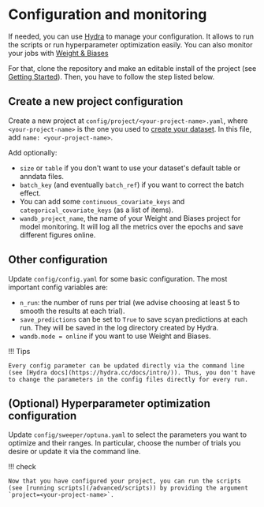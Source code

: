 # Configuration and monitoring

If needed, you can use [Hydra](https://hydra.cc/docs/intro/) to manage your configuration. It allows to run the scripts or run hyperparameter optimization easily. You can also monitor your jobs with [Weight & Biases](https://wandb.ai/site)

For that, clone the repository and make an editable install of the project (see [Getting Started](/getting_started)). Then, you have to follow the step listed below.

## Create a new project configuration

Create a new project at `config/project/<your-project-name>.yaml`, where `<your-project-name>` is the one you used to [create your dataset](/advanced/data).
In this file, add `name: <your-project-name>`.

Add optionally:

- `size` or `table` if you don't want to use your dataset's default table or anndata files.
- `batch_key` (and eventually `batch_ref`) if you want to correct the batch effect.
- You can add some `continuous_covariate_keys` and `categorical_covariate_keys` (as a list of items).
- `wandb_project_name`, the name of your Weight and Biases project for model monitoring. It will log all the metrics over the epochs and save different figures online.

## Other configuration

Update `config/config.yaml` for some basic configuration. The most important config variables are:

- `n_run`: the number of runs per trial (we advise choosing at least 5 to smooth the results at each trial).
- `save_predictions` can be set to `True` to save scyan predictions at each run. They will be saved in the log directory created by Hydra.
- `wandb.mode = online` if you want to use Weight and Biases.

!!! Tips

    Every config parameter can be updated directly via the command line (see [Hydra docs](https://hydra.cc/docs/intro/)). Thus, you don't have to change the parameters in the config files directly for every run.

## (Optional) Hyperparameter optimization configuration

Update `config/sweeper/optuna.yaml` to select the parameters you want to optimize and their ranges. In particular, choose the number of trials you desire or update it via the command line.

!!! check

    Now that you have configured your project, you can run the scripts (see [running scripts](/advanced/scripts)) by providing the argument `project=<your-project-name>`.
